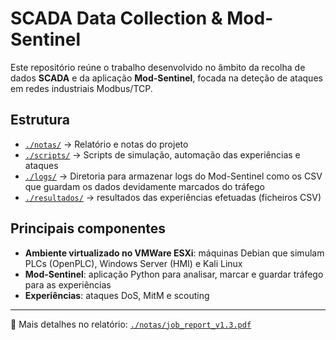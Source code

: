 # SCADA Data Collection & Mod-Sentinel

Este repositório reúne o trabalho desenvolvido no âmbito da recolha de dados **SCADA** e da aplicação **Mod-Sentinel**, focada na deteção de ataques em redes industriais Modbus/TCP.

## Estrutura

- [`./notas/`](./notas/) → Relatório e notas do projeto
- [`./scripts/`](./scripts/) → Scripts de simulação, automação das experiências e ataques
- [`./logs/`](./logs/) → Diretoria para armazenar logs do Mod-Sentinel como os CSV que guardam os dados devidamente marcados do tráfego
- [`./resultados/`](./resultados/) → resultados das experiências efetuadas (ficheiros CSV)

## Principais componentes

- **Ambiente virtualizado no VMWare ESXi**: máquinas Debian que simulam PLCs (OpenPLC), Windows Server (HMI) e Kali Linux
- **Mod-Sentinel**: aplicação Python para analisar, marcar e guardar tráfego para as experiências
- **Experiências**: ataques DoS, MitM e scouting

---

🔗 Mais detalhes no relatório: [`./notas/job_report_v1.3.pdf`](./notas/job_report_v1.3.pdf)
